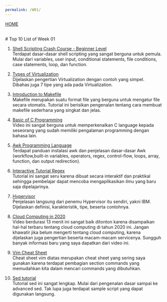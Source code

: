 ```yaml
---
permalink: /W01/
---
```

[HOME](../)

<br>
# Top 10 List of Week 01

1. [Shell Scripting Crash Course - Beginner Level](https://www.youtube.com/watch?v=v-F3YLd6oMw&t=1665s)<br>
Terdapat dasar-dasar shell scripting yang sangat berguna untuk pemula. Mulai dari variables, user input, conditional statements, file conditions, case statements, loop, dan function.

2. [Types of Virtualization](https://www.kelsercorp.com/blog/the-7-types-of-virtualization)<br>
Dijelaskan pengertian Virtualization dengan contoh yang simpel. Dibahas juga 7 tipe yang ada pada Virtualization.

3. [Introduction to Makefile](https://www.youtube.com/watch?v=_r7i5X0rXJk)<br>
Makefile merupakan suatu format file yang berguna untuk mengatur file secara otomatis. Tutorial ini berisikan pengenalan tentang cara membuat makefile sederhana yang singkat dan jelas.

4. [Basic of C Programming](https://www.youtube.com/watch?v=3lQEunpmtRA&t=481s)<br>
Video ini sangat berguna untuk memperkenalkan C language kepada seseorang yang sudah memiliki pengalaman programming dengan bahasa lain.

5. [Awk Programming Language](https://www.tutorialspoint.com/awk/awk_overview.htm)<br>
Terdapat panduan instalasi awk dan penjelasan dasar-dasar Awk (workflow,built-in variables, operators, regex, control-flow, loops, array, function, dan output redirection).

6. [Interactive Tutorial Regex](https://regexone.com/)<br>
Tutorial ini sangat seru karena dibuat secara interaktif dan praktikal sehingga pembelajar dapat mencoba mengaplikasikan ilmu yang baru saja dipelajarinya.

7. [Hypervisor](https://www.ibm.com/cloud/learn/hypervisors)<br>
Penjelasan langsung dari penemu Hypervisor itu sendiri, yakni IBM. Dijelaskan definisi, karakteristik, tipe, beserta contohnya.

8. [Cloud Computing in 2020](https://www.youtube.com/watch?v=1pBuwKwaHp0)<br>
Video berdurasi 13 menit ini sangat baik ditonton karena disampaikan hal-hal terbaru tentang cloud computing di tahun 2020 ini. Jangan khawatir jika belum mengerti tentang cloud computing, karena dijelaskan juga pengertian beserta macam-macam servicenya. Sungguh banyak informasi baru yang saya dapatkan dari video ini.

9. [Vim Cheat Sheet](https://vim.rtorr.com/)<br>
Cheat sheet vim diatas merupakan cheat sheet yang sering saya gunakan karena terdapat pembagian section commands yang memudahkan kita dalam mencari commands yang dibutuhkan.

10. [Sed tutorial](https://www.gnu.org/software/sed/manual/sed.html)<br>
Tutorial sed ini sangat lengkap. Mulai dari pengenalan dasar sampai ke advanced sed. Tak lupa juga terdapat sample script yang dapat digunakan langsung.